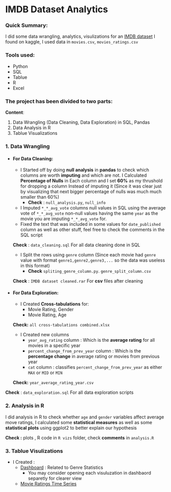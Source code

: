 # IMDB Dataset Analytics

### Quick Summary:
I did some data wrangling, analytics, visulizations for an [IMDB dataset](https://www.kaggle.com/datasets/ngochieunguyen/imdb-extensive) I found on kaggle, I used data in  `movies.csv`, `movies_ratings.csv`

### Tools used:
- Python
- SQL
- Tablue
- R
- Excel

### The project has been divided to two parts:
 **Content**:
   1.  Data Wrangling (Data Cleaning, Data Exploration) in SQL, Pandas
   2.  Data Analysis in R
   3. Tablue Visualizations

### 1. Data Wrangling
- #### For Data Cleaning:
  - I Started off by doing **null analysis** in **pandas** to check which columns are worth **imputing** and which are not. I Calculated **Percentage of Nulls** in Each column and I set  **60%** as my thrushold for dropping a column Instead of imputing it (Since it was clear just by visualizing that next bigger percentage of nulls was much much smaller than 60%) 
      - **Check** : `null_analysis.py`, `null_info`
  - I Imputed `*_*_avg_vote` columns null values in SQL using the average vote of `*_*_avg_vote` non-null values having the same `year` as the movie you are imputing `*_*_avg_vote` for.
  - Fixed the text that was included in some values for `date_published` column as well as other stuff, feel free to check the comments in the SQL script 
  
  **Check** :  `data_cleaning.sql`  For all data cleaning done in SQL 
  - I Split the rows using `genre` column (Since each movie had `genre` value  with format `genre1,genre2,genre3,...` so the data was useless in this format)
     - **Check** `spliting_genre_column.py`. `genre_split_column.csv`
   
  **Check** : `IMDB dataset cleaned.rar` For **csv** files after cleaning
- #### For Data Exploration:
	 - I Created **Cross-tabulations** for:
	      - Movie Rating, Gender
		  - Movie Rating, Age
		  
  **Check:** `all cross-tabulations combined.xlsx`
   
	 - I Created new columns
	    - `year_avg_rating` column : Which is the **average rating** for all movies in a specific year
	    - `percent_change_from_prev_year` column : Which is the **percentage change** in average rating or movies from previous year
		- `cat` column : classifies `percent_change_from_prev_year`  as either `MAX` or `MID` or `MIN` 
		
  **Check:** `year_average_rating_year.csv`

 **Check** : `data_exploration.sql` For all data exploration scripts
		  
### 2. Analysis in R
I did analysis in R to check whether `age` and `gender` variables affect average move ratings, I calculated some **statistical measures** as well as some **statistical plots** using ggplot2 to better explain our hypothesis

**Check :** plots , R code in `R vizs` folder, check **comments** in `analysis.R` 

### 3. Tablue Visulizations
- I Created :
   -  [Dashboard](https://public.tableau.com/app/profile/amir.wagih/viz/Book1_16276894838320/MovieGenresStats_) : Related to Genre Statistics
      - You may consider opening each visuluzation in dashbaord separetly for clearer view
   -  [Movie Ratings Time Series](https://public.tableau.com/app/profile/amir.wagih/viz/Book3_16312254161750/AverageRatingofMoviesOverYears)
